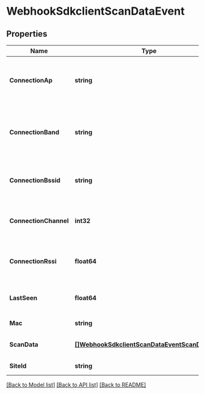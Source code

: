 # WebhookSdkclientScanDataEvent

## Properties
Name | Type | Description | Notes
------------ | ------------- | ------------- | -------------
**ConnectionAp** | **string** | mac address of the AP the client is connected to | [default to null]
**ConnectionBand** | **string** | 5GHz or 2.4GHz band, of the BSSID the client is connected to | [default to null]
**ConnectionBssid** | **string** | BSSID of the AP the client is connected to | [default to null]
**ConnectionChannel** | **int32** | channel of the band the client is connected to | [default to null]
**ConnectionRssi** | **float64** | RSSI of the client’s connection to the AP/BSSID | [default to null]
**LastSeen** | **float64** | time client last seen with scan data | [default to null]
**Mac** | **string** | the client’s mac | [default to null]
**ScanData** | [**[]WebhookSdkclientScanDataEventScanDataItem**](webhook_sdkclient_scan_data_event_scan_data_item.md) |  | [optional] [default to null]
**SiteId** | **string** |  | [default to null]

[[Back to Model list]](../README.md#documentation-for-models) [[Back to API list]](../README.md#documentation-for-api-endpoints) [[Back to README]](../README.md)

